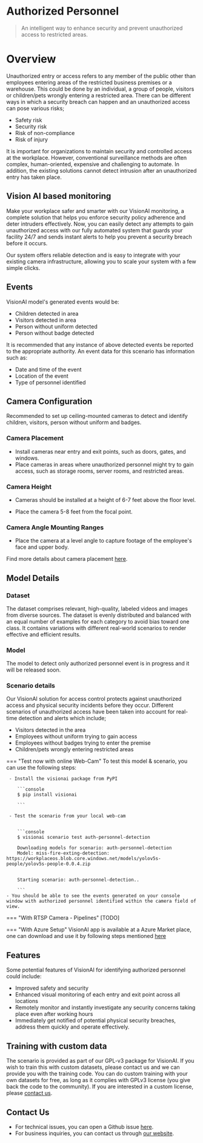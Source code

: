 # Authorized Personnel


> An intelligent way to enhance security and prevent unauthorized access to restricted areas.

# Overview

Unauthorized entry or access refers to any member of the public other than employees entering areas of the restricted business premises or a warehouse. This could be done by an individual, a group of people, visitors or children/pets wrongly entering a restricted area. There can be different ways in which a security breach can happen and an unauthorized access can pose various risks;

- Safety risk
- Security risk
- Risk of non-compliance
- Risk of injury

It is important for organizations to maintain security and controlled access at the workplace. However, conventional surveillance methods are often complex, human-oriented, expensive and challenging to automate. In addition, the existing solutions cannot detect intrusion after an unauthorized entry has taken place.


## Vision AI based monitoring

Make your workplace safer and smarter with our VisionAI monitoring, a complete solution that helps you enforce security policy adherence and deter intruders effectively. Now, you can easily detect any attempts to gain unauthorized access with our fully automated system that guards your facility 24/7 and sends instant alerts to help you prevent a security breach before it occurs. 

Our system offers reliable detection and is easy to integrate with your existing camera infrastructure, allowing you to scale your system with a few simple clicks.

## Events

VisionAI model's generated events would be:

- Children detected in area
- Visitors detected in area
- Person without uniform detected
- Person without badge detected

It is recommended that any instance of above detected events be reported to the appropriate authority.
An event data for this scenario has information such as:

- Date and time of the event
- Location of the event
- Type of personnel identified


## Camera Configuration

Recommended to set up ceiling-mounted cameras to detect and identify children, visitors, person without uniform and badges.

### Camera Placement

- Install cameras near entry and exit points, such as doors, gates, and windows.
- Place cameras in areas where unauthorized personnel might try to gain access, such as storage rooms, server rooms, and restricted areas.

### Camera Height
- Cameras should be installed at a height of 6-7 feet above the floor level.

- Place the camera 5-8 feet from the focal point.

### Camera Angle Mounting Ranges

- Place the camera at a level angle to capture footage of the employee's face and upper body.

Find more details about camera placement [here](../overview/cameras.md).

## Model Details

### Dataset

The dataset comprises relevant, high-quality, labeled videos and images from diverse sources.
The dataset is evenly distributed and balanced with an equal number of examples for each category to avoid bias toward one class.
It contains variations with different real-world scenarios to render effective and efficient results.


### Model

The model to detect only authorized personnel event is in progress and it will be released soon.

### Scenario details
Our VisionAI solution for access control protects against unauthorized access and physical security incidents before they occur. Different scenarios of unauthorized access have been taken into account for real-time detection and alerts which include;

- Visitors detected in the area
- Employees without uniform trying to gain access 
- Employees without badges trying to enter the premise 
- Children/pets wrongly entering restricted areas



=== "Test now with online Web-Cam"
     To test this model & scenario, you can use the following steps:

     - Install the visionai package from PyPI
     
        ```console
        $ pip install visionai
        
        ```
     
     - Test the scenario from your local web-cam
     

        ```console
        $ visionai scenario test auth-personnel-detection

        Downloading models for scenario: auth-personnel-detection
        Model: miss-fire-exting-detection: https://workplaceos.blob.core.windows.net/models/yolov5s-people/yolov5s-people-0.0.4.zip
        

        Starting scenario: auth-personnel-detection..

        ```
    - You should be able to see the events generated on your console window with authorized personnel identified within the camera field of view.

=== "With RTSP Camera - Pipelines"
     [TODO]
 
=== "With Azure Setup"
     VisionAI app is available at a Azure Market place, one can download and use it by following steps mentioned [here](../overview/azure-managed-app.md)



## Features

Some potential features of VisionAI for identifying authorized personnel could include:
- Improved safety and security
- Enhanced visual monitoring of each entry and exit point across all locations
- Remotely monitor and instantly investigate any security concerns taking place even after working hours
- Immediately get notified of potential physical security breaches, address them quickly and operate effectively.


## Training with custom data

The scenario is provided as part of our GPL-v3 package for VisionAI. If you wish to train this with custom datasets, please contact us and we can provide you with the training code. You can do custom training with your own datasets for free, as long as it complies with GPLv3 license (you give back the code to the community). If you are interested in a custom license, please [contact us](../company/contact.md).


## Contact Us

- For technical issues, you can open a Github issue [here](https://github.com/visionify/visionai).
- For business inquiries, you can contact us through [our website](https://visionify.ai/contact).